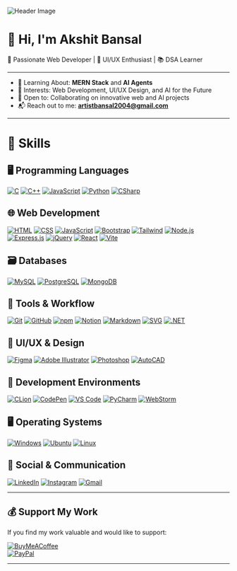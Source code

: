 ![Header Image](./GitHub%20Profile%20Header%20Image.png)

# 👋 Hi, I'm Akshit Bansal

🚀 Passionate Web Developer | 🎨 UI/UX Enthusiast | 📚 DSA Learner

---

- 🌱 Learning About: **MERN Stack** and **AI Agents**  
- 👀 Interests: Web Development, UI/UX Design, and AI for the Future  
- 🤝 Open to: Collaborating on innovative web and AI projects  
- 📬 Reach out to me: **artistbansal2004@gmail.com**

---

# 💼 Skills

## 🖥️ Programming Languages  
[![C](https://skillicons.dev/icons?i=c)](https://skillicons.dev) 
[![C++](https://skillicons.dev/icons?i=cpp)](https://skillicons.dev)
[![JavaScript](https://skillicons.dev/icons?i=js)](https://skillicons.dev)
[![Python](https://skillicons.dev/icons?i=py)](https://skillicons.dev)
[![CSharp](https://skillicons.dev/icons?i=cs)](https://skillicons.dev)

## 🌐 Web Development  
[![HTML](https://skillicons.dev/icons?i=html)](https://skillicons.dev)
[![CSS](https://skillicons.dev/icons?i=css)](https://skillicons.dev)
[![JavaScript](https://skillicons.dev/icons?i=js)](https://skillicons.dev)
[![Bootstrap](https://skillicons.dev/icons?i=bootstrap)](https://skillicons.dev)
[![Tailwind](https://skillicons.dev/icons?i=tailwind)](https://skillicons.dev)
[![Node.js](https://skillicons.dev/icons?i=nodejs)](https://skillicons.dev)
[![Express.js](https://skillicons.dev/icons?i=express)](https://skillicons.dev)
[![jQuery](https://skillicons.dev/icons?i=jquery)](https://skillicons.dev)
[![React](https://skillicons.dev/icons?i=react)](https://skillicons.dev)
[![Vite](https://skillicons.dev/icons?i=vite)](https://skillicons.dev)

## 🗃️ Databases  
[![MySQL](https://skillicons.dev/icons?i=mysql)](https://skillicons.dev)
[![PostgreSQL](https://skillicons.dev/icons?i=postgres)](https://skillicons.dev)
[![MongoDB](https://skillicons.dev/icons?i=mongodb)](https://skillicons.dev)

## 🔧 Tools & Workflow  
[![Git](https://skillicons.dev/icons?i=git)](https://skillicons.dev)
[![GitHub](https://skillicons.dev/icons?i=github)](https://skillicons.dev)
[![npm](https://skillicons.dev/icons?i=npm)](https://skillicons.dev)
[![Notion](https://skillicons.dev/icons?i=notion)](https://skillicons.dev)
[![Markdown](https://skillicons.dev/icons?i=md)](https://skillicons.dev)
[![SVG](https://skillicons.dev/icons?i=svg)](https://skillicons.dev)
[![.NET](https://skillicons.dev/icons?i=dotnet)](https://skillicons.dev)

## 🎨 UI/UX & Design  
[![Figma](https://skillicons.dev/icons?i=figma)](https://skillicons.dev)
[![Adobe Illustrator](https://skillicons.dev/icons?i=ai)](https://skillicons.dev)
[![Photoshop](https://skillicons.dev/icons?i=ps)](https://skillicons.dev)
[![AutoCAD](https://skillicons.dev/icons?i=autocad)](https://skillicons.dev)

## 🧠 Development Environments  
[![CLion](https://skillicons.dev/icons?i=clion)](https://skillicons.dev)
[![CodePen](https://skillicons.dev/icons?i=codepen)](https://skillicons.dev)
[![VS Code](https://skillicons.dev/icons?i=vscode)](https://skillicons.dev)
[![PyCharm](https://skillicons.dev/icons?i=pycharm)](https://skillicons.dev)
[![WebStorm](https://skillicons.dev/icons?i=webstorm)](https://skillicons.dev)

## 🖥️ Operating Systems  
[![Windows](https://skillicons.dev/icons?i=windows)](https://skillicons.dev)
[![Ubuntu](https://skillicons.dev/icons?i=ubuntu)](https://skillicons.dev)
[![Linux](https://skillicons.dev/icons?i=linux)](https://skillicons.dev)

## 📡 Social & Communication  
[![LinkedIn](https://skillicons.dev/icons?i=linkedin)](https://www.linkedin.com/in/akshit-bansal11)
[![Instagram](https://skillicons.dev/icons?i=instagram)](https://www.instagram.com/akshit_bansal11)
[![Gmail](https://skillicons.dev/icons?i=gmail)](mailto:artistbansal2004@gmail.com)

---

## 💰 Support My Work

If you find my work valuable and would like to support:

[![BuyMeACoffee](https://img.shields.io/badge/Buy%20Me%20a%20Coffee-ffdd00?style=for-the-badge&logo=buy-me-a-coffee&logoColor=black)](https://buymeacoffee.com/akshit_bansal11)  
[![PayPal](https://img.shields.io/badge/PayPal-00457C?style=for-the-badge&logo=paypal&logoColor=white)](https://paypal.me/AkshitBansal141)

---
